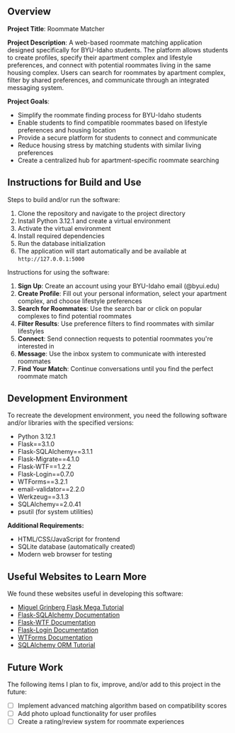 ## Overview

**Project Title**: Roommate Matcher

**Project Description**: 
A web-based roommate matching application designed specifically for BYU-Idaho students. The platform allows students to create profiles, specify their apartment complex and lifestyle preferences, and connect with potential roommates living in the same housing complex. Users can search for roommates by apartment complex, filter by shared preferences, and communicate through an integrated messaging system.

**Project Goals**:
- Simplify the roommate finding process for BYU-Idaho students
- Enable students to find compatible roommates based on lifestyle preferences and housing location
- Provide a secure platform for students to connect and communicate
- Reduce housing stress by matching students with similar living preferences
- Create a centralized hub for apartment-specific roommate searching

## Instructions for Build and Use

Steps to build and/or run the software:

1. Clone the repository and navigate to the project directory
2. Install Python 3.12.1 and create a virtual environment
3. Activate the virtual environment
4. Install required dependencies
5. Run the database initialization
6. The application will start automatically and be available at `http://127.0.0.1:5000`

Instructions for using the software:

1. **Sign Up**: Create an account using your BYU-Idaho email (@byui.edu)
2. **Create Profile**: Fill out your personal information, select your apartment complex, and choose lifestyle preferences
3. **Search for Roommates**: Use the search bar or click on popular complexes to find potential roommates
4. **Filter Results**: Use preference filters to find roommates with similar lifestyles
5. **Connect**: Send connection requests to potential roommates you're interested in
6. **Message**: Use the inbox system to communicate with interested roommates
7. **Find Your Match**: Continue conversations until you find the perfect roommate match

## Development Environment 

To recreate the development environment, you need the following software and/or libraries with the specified versions:

* Python 3.12.1
* Flask==3.1.0
* Flask-SQLAlchemy==3.1.1
* Flask-Migrate==4.1.0
* Flask-WTF==1.2.2
* Flask-Login==0.7.0
* WTForms==3.2.1
* email-validator==2.2.0
* Werkzeug==3.1.3
* SQLAlchemy==2.0.41
* psutil (for system utilities)

**Additional Requirements:**
* HTML/CSS/JavaScript for frontend
* SQLite database (automatically created)
* Modern web browser for testing

## Useful Websites to Learn More

We found these websites useful in developing this software:

* [Miguel Grinberg Flask Mega Tutorial](https://blog.miguelgrinberg.com/post/the-flask-mega-tutorial-part-i-hello-world)
* [Flask-SQLAlchemy Documentation](https://flask-sqlalchemy.palletsprojects.com/)
* [Flask-WTF Documentation](https://flask-wtf.readthedocs.io/)
* [Flask-Login Documentation](https://flask-login.readthedocs.io/)
* [WTForms Documentation](https://wtforms.readthedocs.io/)
* [SQLAlchemy ORM Tutorial](https://docs.sqlalchemy.org/en/20/orm/tutorial.html)

## Future Work

The following items I plan to fix, improve, and/or add to this project in the future:

* [ ] Implement advanced matching algorithm based on compatibility scores
* [ ] Add photo upload functionality for user profiles  
* [ ] Create a rating/review system for roommate experiences